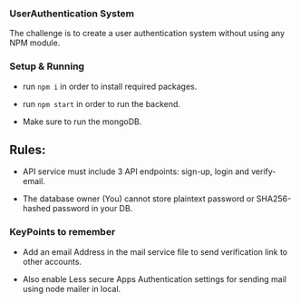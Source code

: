 ### UserAuthentication System

The challenge is to create a user authentication system without using any NPM module.

### Setup & Running

*  run ```npm i``` in order to install required packages.

*  run `npm start` in order to run the backend.

*  Make sure to run the mongoDB.

## Rules:

* API service must include 3 API endpoints: sign-up, login and verify-email.

* The database owner (You) cannot store plaintext password or SHA256-hashed password in your DB.

### KeyPoints to remember

* Add an email Address in the mail service file to send verification link to other accounts.

* Also enable Less secure Apps Authentication settings for sending mail using node mailer in local.
